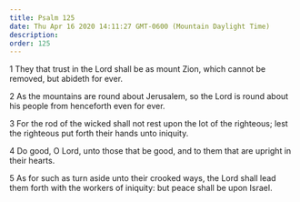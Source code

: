 ```yaml
---
title: Psalm 125
date: Thu Apr 16 2020 14:11:27 GMT-0600 (Mountain Daylight Time)
description: 
order: 125
---
```


<p>
  1 They that trust in the Lord shall be as mount Zion, which cannot be removed,
  but abideth for ever.
</p>
<p>
  2 As the mountains are round about Jerusalem, so the Lord is round about his
  people from henceforth even for ever.
</p>
<p>
  3 For the rod of the wicked shall not rest upon the lot of the righteous; lest
  the righteous put forth their hands unto iniquity.
</p>
<p>
  4 Do good, O Lord, unto those that be good, and to them that are upright in
  their hearts.
</p>
<p>
  5 As for such as turn aside unto their crooked ways, the Lord shall lead them
  forth with the workers of iniquity: but peace shall be upon Israel.
</p>
